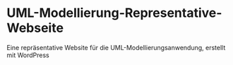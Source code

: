# UML-Modellierung-Representative-Webseite
Eine repräsentative Website für die UML-Modellierungsanwendung, erstellt mit WordPress
